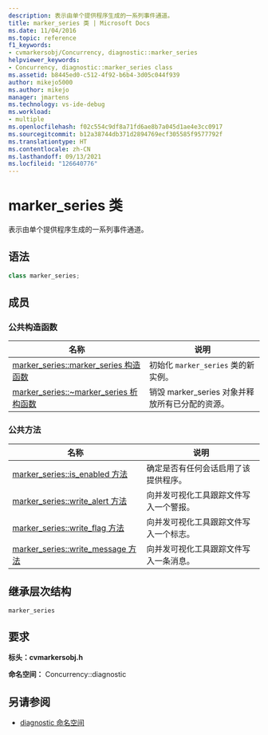 ```yaml
---
description: 表示由单个提供程序生成的一系列事件通道。
title: marker_series 类 | Microsoft Docs
ms.date: 11/04/2016
ms.topic: reference
f1_keywords:
- cvmarkersobj/Concurrency, diagnostic::marker_series
helpviewer_keywords:
- Concurrency, diagnostic::marker_series class
ms.assetid: b8445ed0-c512-4f92-b6b4-3d05c044f939
author: mikejo5000
ms.author: mikejo
manager: jmartens
ms.technology: vs-ide-debug
ms.workload:
- multiple
ms.openlocfilehash: f02c554c9df8a71fd6ae8b7a045d1ae4e3cc0917
ms.sourcegitcommit: b12a38744db371d2894769ecf305585f9577792f
ms.translationtype: HT
ms.contentlocale: zh-CN
ms.lasthandoff: 09/13/2021
ms.locfileid: "126640776"
---
```

# <a name="marker_series-class"></a>marker_series 类
表示由单个提供程序生成的一系列事件通道。

## <a name="syntax"></a>语法

```cpp
class marker_series;
```

## <a name="members"></a>成员

### <a name="public-constructors"></a>公共构造函数

|名称|说明|
|----------|-----------------|
|[marker_series::marker_series 构造函数](../profiling/marker-series-marker-series-constructor.md)|初始化 `marker_series` 类的新实例。|
|[marker_series::~marker_series 析构函数](../profiling/marker-series-tilde-marker-series-destructor.md)|销毁 marker_series 对象并释放所有已分配的资源。|

### <a name="public-methods"></a>公共方法

|名称|说明|
|----------|-----------------|
|[marker_series::is_enabled 方法](../profiling/marker-series-is-enabled-method.md)|确定是否有任何会话启用了该提供程序。|
|[marker_series::write_alert 方法](../profiling/marker-series-write-alert-method.md)|向并发可视化工具跟踪文件写入一个警报。|
|[marker_series::write_flag 方法](../profiling/marker-series-write-flag-method.md)|向并发可视化工具跟踪文件写入一个标志。|
|[marker_series::write_message 方法](../profiling/marker-series-write-message-method.md)|向并发可视化工具跟踪文件写入一条消息。|

## <a name="inheritance-hierarchy"></a>继承层次结构
 `marker_series`

## <a name="requirements"></a>要求
 **标头：cvmarkersobj.h** 

 **命名空间：** Concurrency::diagnostic

## <a name="see-also"></a>另请参阅
- [diagnostic 命名空间](../profiling/diagnostic-namespace.md)
